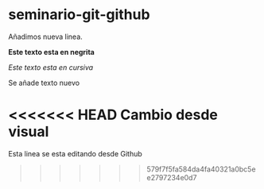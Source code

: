 # seminario-git-github
Añadimos nueva linea.

**Este texto esta en negrita**

*Este texto esta en cursiva*

Se añade texto nuevo

<<<<<<< HEAD
Cambio desde visual 
=======
Esta linea se esta editando desde Github
>>>>>>> 579f7f5fa584da4fa40321a0bc5ee2797234e0d7
